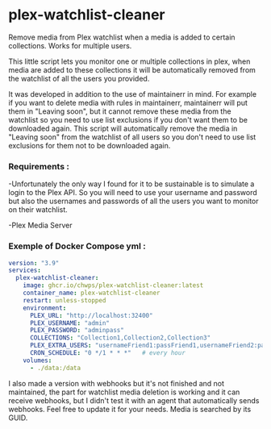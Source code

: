 # plex-watchlist-cleaner
Remove media from Plex watchlist when a media is added to certain collections. Works for multiple users.

This little script lets you monitor one or multiple collections in plex, when media are added to these collections it will be automatically removed from the watchlist of all the users you provided.

It was developed in addition to the use of maintainerr in mind. 
For example if you want to delete media with rules in maintainerr, maintainerr will put them in "Leaving soon", but it cannot remove these media from the watchlist so you need to use list exclusions if you don't want them to be downloaded again. This script will automatically remove the media in "Leaving soon" from the watchlist of all users so you don't need to use list exclusions for them not to be downloaded again.

### Requirements : 
-Unfortunately the only way I found for it to be sustainable is to simulate a login to the Plex API. So you will need to use your username and password but also the usernames and passwords of all the users you want to monitor on their watchlist.

-Plex Media Server

### Exemple of Docker Compose yml :
```yaml
version: "3.9"
services:
  plex-watchlist-cleaner:
    image: ghcr.io/chwps/plex-watchlist-cleaner:latest
    container_name: plex-watchlist-cleaner
    restart: unless-stopped
    environment:
      PLEX_URL: "http://localhost:32400"
      PLEX_USERNAME: "admin"
      PLEX_PASSWORD: "adminpass"
      COLLECTIONS: "Collection1,Collection2,Collection3"
      PLEX_EXTRA_USERS: "usernameFriend1:passFriend1,usernameFriend2:passFriend2"
      CRON_SCHEDULE: "0 */1 * * *"   # every hour
    volumes:
      - ./data:/data
```

I also made a version with webhooks but it's not finished and not maintained, the part for watchlist media deletion is working and it can receive webhooks, but I didn't test it with an agent that automatically sends webhooks. Feel free to update it for your needs. Media is searched by its GUID.
